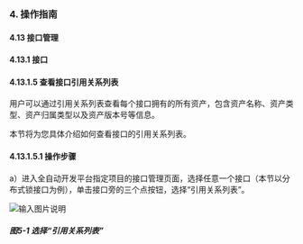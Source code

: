 ### 4. 操作指南

#### 4.13 接口管理

#### 4.13.1 接口

#### 4.13.1.5 查看接口引用关系列表

用户可以通过引用关系列表查看每个接口拥有的所有资产，包含资产名称、资产类型、资产归属类型以及资产版本号等信息。

本节将为您具体介绍如何查看接口的引用关系列表。

#### 4.13.1.5.1 操作步骤

a）进入全自动开发平台指定项目的接口管理页面，选择任意一个接口（本节以分布式锁接口为例），单击接口旁的三个点按钮，选择“引用关系列表”。

![输入图片说明](../../../../../images/SoFlu%EF%BC%88%E5%90%8E%E7%AB%AF%EF%BC%89%E5%BC%80%E5%8F%91%E5%B9%B3%E5%8F%B0/1.%20%E6%9C%80%E6%96%B0%E7%89%88%E6%9C%AC%20-%20%E6%9B%B4%E6%96%B0%E6%97%A5%E6%9C%9F%20-%202022.10.08/4.%20%E6%93%8D%E4%BD%9C%E6%8C%87%E5%8D%97/13.%20%E6%8E%A5%E5%8F%A3%E7%AE%A1%E7%90%86/1.%20%E6%8E%A5%E5%8F%A3/5-1.png)

##### 图5-1 选择“引用关系列表”
